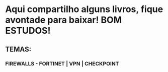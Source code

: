 # Aqui compartilho alguns livros, fique avontade para baixar! BOM ESTUDOS!
## TEMAS:
### FIREWALLS - FORTINET | VPN | CHECKPOINT
